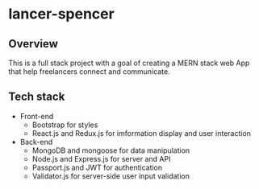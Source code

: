 # lancer-spencer

## Overview

This is a full stack project with a goal of creating a MERN stack web App that help freelancers connect and communicate.

## Tech stack

* Front-end
  * Bootstrap for styles
  * React.js and Redux.js for imformation display and user interaction
* Back-end
  * MongoDB and mongoose for data manipulation
  * Node.js and Express.js for server and API
  * Passport.js and JWT for authentication
  * Validator.js for server-side user input validation
